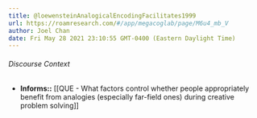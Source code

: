 ```yaml
---
title: @loewensteinAnalogicalEncodingFacilitates1999
url: https://roamresearch.com/#/app/megacoglab/page/M6u4_mb_V
author: Joel Chan
date: Fri May 28 2021 23:10:55 GMT-0400 (Eastern Daylight Time)
---
```




###### Discourse Context

- **Informs::** [[QUE - What factors control whether people appropriately benefit from analogies (especially far-field ones) during creative problem solving]]
